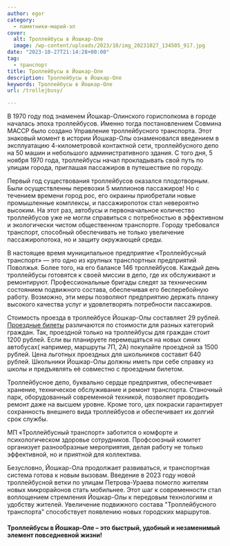 ```yaml
---
author: egor
category:
  - памятники-марий-эл
cover:
  alt: Троллейбусы в Йошкар-Оле
  image: /wp-content/uploads/2023/10/img_20231027_134505_917.jpg
date: "2023-10-27T21:14:28+00:00"
tag:
  - транспорт
title: Троллейбусы в Йошкар-Оле
description: Троллейбусы в Йошкар-Оле
keywords: Троллейбусы в Йошкар-Оле
url: /trollejbusy/

---
```

В 1970 году под знаменем Йошкар-Олинского горисполкома в городе началась эпоха троллейбусов. Именно тогда постановлением Совмина МАССР было создано Управление троллейбусного транспорта. Этот знаковый момент в истории Йошкар-Олы ознаменовался введением в эксплуатацию 4-километровой контактной сети, троллейбусного депо на 50 машин и небольшого административного здания. С того дня, 5 ноября 1970 года, троллейбусы начал прокладывать свой путь по улицам города, приглашая пассажиров в путешествие по городу.

Первый год существования троллейбусов оказался плодотворным. Были осуществленны перевозки 5 миллионов пассажиров! Но с течением времени город рос, его окраины приобретали новые промышленные комплексы, и пассажиропоток стал невероятно высоким. На этот раз, автобусы и первоначальное количество троллейбусов уже не могли справиться с потребностью в эффективном и экологически чистом общественном транспорте. Городу требовался транспорт, способный обеспечивать не только увеличение пассажиропотока, но и защиту окружающей среды.

В настоящее время муниципальное предприятие «Троллейбусный транспорт» — это одно из крупных транспортных предприятий Поволжья. Более того, на его балансе 146 троллейбусов. Каждый день троллейбусы готовятся к своей миссии в депо, где их обслуживают и ремонтируют. Профессиональные бригады следят за техническим состоянием подвижного состава, обеспечивая его бесперебойную работу. Возможно, эти меры позволяют предприятию держать планку высокого качества услуг и удовлетворять потребности пассажиров.

Стоимость проезда в троллейбусе Йошкар-Олы составляет 29 рублей. [Проездные билеты](/proezdnoj-na-trollejbus/) различаются по стоимости для разных категорий граждан. Так, проездной только на троллейбусы для граждан стоит 1200 рублей. Если вы планируете перемещаться на новых синих автобусах( например, маршруты 7П, 2А) покупайте проездной за 1500 рублей. Цена льготных проездных для школьников составит 640 рублей. Школьники Йошкар-Олы должны иметь при себе справку из школы и предъявлять её совместно с проездным билетом.

Троллейбусное депо, буквально сердце предприятия, обеспечивает хранение, техническое обслуживание и ремонт транспорта. Станочный парк, оборудованный современной техникой, позволяет проводить ремонт даже на высшем уровне. Кроме того, цех покраски гарантирует сохранность внешнего вида троллейбусов и обеспечивает их долгий срок службы.

МП «Троллейбусный транспорт» заботится о комфорте и психологическом здоровье сотрудников. Профсоюзный комитет организует разнообразные мероприятия, делая работу не только эффективной, но и приятной для коллектива.

Безусловно, Йошкар-Ола продолжает развиваться, и транспортная система готова к новым вызовам. Введение в 2023 году новой троллейбусной ветки по улицам Петрова-Ураева помогло жителям новых микрорайонов стать мобильнее. Этот шаг к современности стал воплощением стремления Йошкар-Олы к передовым технологиям и удобству жителей. Увеличение подвижного состава "Троллейбусного транспорта" способствует появлению новых городских маршрутов.

#### Троллейбусы в Йошкар-Оле – это быстрый, удобный и незаменимый элемент повседневной жизни!
